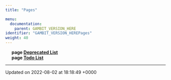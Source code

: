 ```yaml
---
title: "Pages"

menu:
  documentation:
    parent: GAMBIT_VERSION_HERE
identifier: "GAMBIT_VERSION_HEREPages"
weight: 40
---
```



&nbsp;&nbsp;&nbsp;&nbsp;&nbsp;<b>page <a href=/documentation/code/darkbit_development/pages/deprecated/#page-deprecated>Deprecated List<a></b><br>
&nbsp;&nbsp;&nbsp;&nbsp;&nbsp;<b>page <a href=/documentation/code/darkbit_development/pages/todo/#page-todo>Todo List<a></b><br>



-------------------------------

Updated on 2022-08-02 at 18:18:49 +0000
